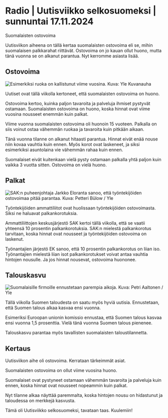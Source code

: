 # Radio \| Uutisviikko selkosuomeksi \| sunnuntai 17.11.2024

Suomalaisten ostovoima

Uutisviikon aiheena on tällä kertaa suomalaisten ostovoima eli se, mihin suomalaisen palkkarahat riittävät. Ostovoima on jo kauan ollut huono, mutta tänä vuonna se on alkanut parantua. Nyt kerromme asiasta lisää.

## Ostovoima

![Esimerkiksi ruoka on kallistunut viime vuosina. Kuva: Yle Kuvanauha](https://images.cdn.yle.fi/image/upload/c_crop,h_1080,w_1919,x_0,y_0/ar_1.7777777777777777,c_fill,g_faces,h_431,w_767/dpr_1.0/q_auto:eco/f_auto/fl_lossy/v1693566204/39-116614164f1c4b6a48b4)

Uutiset ovat tällä viikolla kertoneet, että suomalaisten ostovoima on huono.

Ostovoima kertoo, kuinka paljon tavaroita ja palveluja ihmiset pystyvät ostamaan. Suomalaisten ostovoima on huono, koska hinnat ovat viime vuosina nousseet enemmän kuin palkat.

Viime vuonna suomalaisten ostovoima oli huonoin 15 vuoteen. Palkalla on siis voinut ostaa vähemmän ruokaa ja tavaroita kuin pitkään aikaan.

Tänä vuonna tilanne on alkanut hitaasti parantua. Hinnat eivät enää nouse niin kovaa vauhtia kuin ennen. Myös korot ovat laskeneet, ja siksi esimerkiksi asuntolaina vie vähemmän rahaa kuin ennen.

Suomalaiset eivät kuitenkaan vielä pysty ostamaan palkalla yhtä paljon kuin vaikka 3 vuotta sitten. Ostovoima on vielä huono.

## Palkat

![SAK:n puheenjohtaja Jarkko Eloranta sanoo, että työntekijöiden ostovoimaa pitää parantaa. Kuva: Petteri Bülow / Yle](https://images.cdn.yle.fi/image/upload/c_crop,h_2214,w_3936,x_0,y_186/ar_1.7777777777777777,c_fill,g_faces,h_431,w_767/dpr_1.0/q_auto:eco/f_auto/fl_lossy/v1731485508/39-137886567345d9fb26ef)

Työntekijöiden ammattiliitot ovat huolissaan työntekijöiden ostovoimasta. Siksi ne haluavat palkankorotuksia.

Ammattiliittojen keskusjärjestö SAK kertoi tällä viikolla, että se vaatii yhteensä 10 prosentin palkankorotuksia. SAK:n mielestä palkankorotus tarvitaan, koska hinnat ovat nousseet ja työntekijöiden ostovoima on laskenut.

Työnantajien järjestö EK sanoo, että 10 prosentin palkankorotus on liian iso. Työnantajien mielestä liian isot palkankorotukset voivat antaa vauhtia hintojen nousulle. Ja jos hinnat nousevat, ostovoima huononee.

## Talouskasvu

![Suomalaisille firmoille ennustetaan parempia aikoja. Kuva: Petri Aaltonen / Yle](https://images.cdn.yle.fi/image/upload/c_crop,h_2809,w_4995,x_0,y_630/ar_1.7777777777777777,c_fill,g_faces,h_431,w_767/dpr_1.0/q_auto:eco/f_auto/fl_lossy/v1731505854/39-13792516734a17066841)

Tällä viikolla Suomen taloudesta on saatu myös hyviä uutisia. Ennustetaan, että Suomen talous alkaa kasvaa ensi vuonna.

Esimeriksi Euroopan unionin komissio ennustaa, että Suomen talous kasvaa ensi vuonna 1,5 prosenttia. Vielä tänä vuonna Suomen talous pienenee.

Talouskasvu parantaa myös tavallisten suomalaisten taloustilannetta.

## Kertaus

Uutisviikon aihe oli ostovoima. Kerrataan tärkeimmät asiat.

Suomalaisten ostovoima on ollut viime vuosina huono.

Suomalaiset ovat pystyneet ostamaan vähemmän tavaroita ja palveluja kuin ennen, koska hinnat ovat nousseet nopeammin kuin palkat.

Nyt tilanne alkaa näyttää paremmalta, koska hintojen nousu on hidastunut ja taloudessa on merkkejä kasvusta.

Tämä oli Uutisviikko selkosuomeksi, tavataan taas. Kuulemiin!

